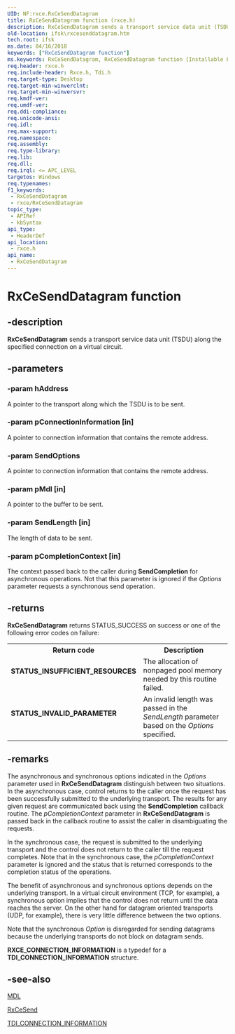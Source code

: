 ```yaml
---
UID: NF:rxce.RxCeSendDatagram
title: RxCeSendDatagram function (rxce.h)
description: RxCeSendDatagram sends a transport service data unit (TSDU) along the specified connection on a virtual circuit.
old-location: ifsk\rxcesenddatagram.htm
tech.root: ifsk
ms.date: 04/16/2018
keywords: ["RxCeSendDatagram function"]
ms.keywords: RxCeSendDatagram, RxCeSendDatagram function [Installable File System Drivers], ifsk.rxcesenddatagram, rxce/RxCeSendDatagram, rxref_dc97dbe7-c676-4b1f-8aee-7dbc7cfbc5e3.xml
req.header: rxce.h
req.include-header: Rxce.h, Tdi.h
req.target-type: Desktop
req.target-min-winverclnt: 
req.target-min-winversvr: 
req.kmdf-ver: 
req.umdf-ver: 
req.ddi-compliance: 
req.unicode-ansi: 
req.idl: 
req.max-support: 
req.namespace: 
req.assembly: 
req.type-library: 
req.lib: 
req.dll: 
req.irql: <= APC_LEVEL
targetos: Windows
req.typenames: 
f1_keywords:
 - RxCeSendDatagram
 - rxce/RxCeSendDatagram
topic_type:
 - APIRef
 - kbSyntax
api_type:
 - HeaderDef
api_location:
 - rxce.h
api_name:
 - RxCeSendDatagram
---
```


# RxCeSendDatagram function


## -description

<b>RxCeSendDatagram</b> sends a transport service data unit (TSDU) along the specified connection on a virtual circuit.

## -parameters

### -param hAddress

<p>A pointer to the transport along which the TSDU is to be sent.</p>

### -param pConnectionInformation [in]


A pointer to connection information that contains the remote address.

### -param SendOptions

<p>A pointer to connection information that contains the remote address.</p>

### -param pMdl [in]


A pointer to the buffer to be sent.

### -param SendLength [in]


The length of data to be sent.

### -param pCompletionContext [in]


The context passed back to the caller during <b>SendCompletion</b> for asynchronous operations. Not that this parameter is ignored if the <i>Options</i> parameter requests a synchronous send operation.

## -returns

<b>RxCeSendDatagram</b> returns STATUS_SUCCESS on success or one of the following error codes on failure: 

<table>
<tr>
<th>Return code</th>
<th>Description</th>
</tr>
<tr>
<td width="40%">
<dl>
<dt><b>STATUS_INSUFFICIENT_RESOURCES</b></dt>
</dl>
</td>
<td width="60%">
The allocation of nonpaged pool memory needed by this routine failed. 

</td>
</tr>
<tr>
<td width="40%">
<dl>
<dt><b>STATUS_INVALID_PARAMETER</b></dt>
</dl>
</td>
<td width="60%">
An invalid length was passed in the <i>SendLength</i> parameter based on the <i>Options</i> specified.

</td>
</tr>
</table>

## -remarks

The asynchronous and synchronous options indicated in the <i>Options</i> parameter used in <b>RxCeSendDatagram</b> distinguish between two situations. In the asynchronous case, control returns to the caller once the request has been successfully submitted to the underlying transport. The results for any given request are communicated back using the <b>SendCompletion</b> callback routine. The <i>pCompletionContext</i> parameter in <b>RxCeSendDatagram</b> is passed back in the callback routine to assist the caller in disambiguating the requests.

In the synchronous case, the request is submitted to the underlying transport and the control does not return to the caller till the request completes. Note that in the synchronous case, the <i>pCompletionContext</i> parameter is ignored and the status that is returned corresponds to the completion status of the operations.

The benefit of asynchronous and synchronous options depends on the underlying transport. In a virtual circuit environment (TCP, for example), a synchronous option implies that the control does not return until the data reaches the server. On the other hand for datagram oriented transports (UDP, for example), there is very little difference between the two options.

Note that the synchronous <i>Option</i> is disregarded for sending datagrams because the underlying transports do not block on datagram sends. 

<b>RXCE_CONNECTION_INFORMATION</b> is a typedef for a <b>TDI_CONNECTION_INFORMATION</b> structure.

## -see-also

<a href="/windows-hardware/drivers/ddi/wdm/ns-wdm-_mdl">MDL</a>



<a href="/windows-hardware/drivers/ddi/rxce/nf-rxce-rxcesend">RxCeSend</a>



<a href="/previous-versions/windows/hardware/network/ff565085(v=vs.85)">TDI_CONNECTION_INFORMATION</a>
